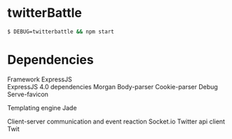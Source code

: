 # twitterBattle

```bash
$ DEBUG=twitterbattle && npm start
```

Dependencies
====
Framework
	ExpressJS               
ExpressJS 4.0 dependencies
    Morgan
    Body-parser
    Cookie-parser
    Debug
    Serve-favicon

Templating engine
    Jade

Client-server communication and event reaction
    Socket.io
Twitter api client           
    Twit   